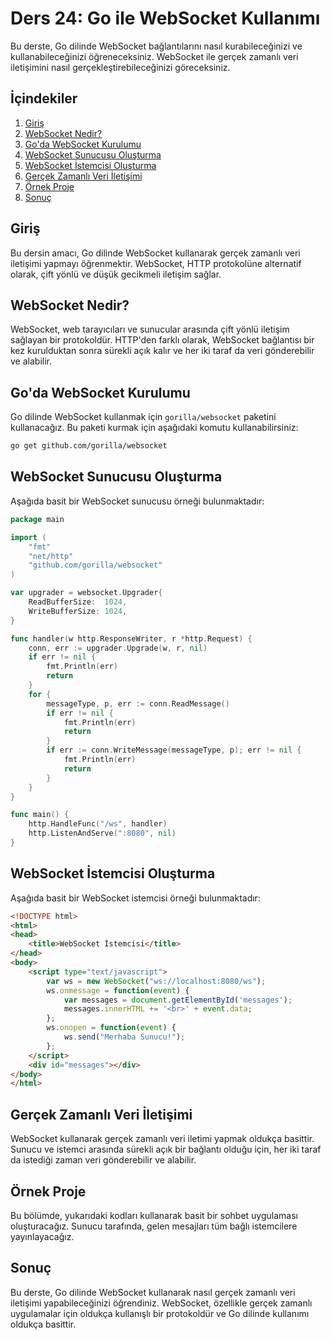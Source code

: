 # Ders 24: Go ile WebSocket Kullanımı

Bu derste, Go dilinde WebSocket bağlantılarını nasıl kurabileceğinizi ve kullanabileceğinizi öğreneceksiniz. WebSocket ile gerçek zamanlı veri iletişimini nasıl gerçekleştirebileceğinizi göreceksiniz.

## İçindekiler

1. [Giriş](#giriş)
2. [WebSocket Nedir?](#websocket-nedir)
3. [Go'da WebSocket Kurulumu](#goda-websocket-kurulumu)
4. [WebSocket Sunucusu Oluşturma](#websocket-sunucusu-oluşturma)
5. [WebSocket İstemcisi Oluşturma](#websocket-istemcisi-oluşturma)
6. [Gerçek Zamanlı Veri İletişimi](#gerçek-zamanlı-veri-iletişimi)
7. [Örnek Proje](#örnek-proje)
8. [Sonuç](#sonuç)

## Giriş

Bu dersin amacı, Go dilinde WebSocket kullanarak gerçek zamanlı veri iletişimi yapmayı öğrenmektir. WebSocket, HTTP protokolüne alternatif olarak, çift yönlü ve düşük gecikmeli iletişim sağlar.

## WebSocket Nedir?

WebSocket, web tarayıcıları ve sunucular arasında çift yönlü iletişim sağlayan bir protokoldür. HTTP'den farklı olarak, WebSocket bağlantısı bir kez kurulduktan sonra sürekli açık kalır ve her iki taraf da veri gönderebilir ve alabilir.

## Go'da WebSocket Kurulumu

Go dilinde WebSocket kullanmak için `gorilla/websocket` paketini kullanacağız. Bu paketi kurmak için aşağıdaki komutu kullanabilirsiniz:

```sh
go get github.com/gorilla/websocket
```

## WebSocket Sunucusu Oluşturma

Aşağıda basit bir WebSocket sunucusu örneği bulunmaktadır:

```go
package main

import (
    "fmt"
    "net/http"
    "github.com/gorilla/websocket"
)

var upgrader = websocket.Upgrader{
    ReadBufferSize:  1024,
    WriteBufferSize: 1024,
}

func handler(w http.ResponseWriter, r *http.Request) {
    conn, err := upgrader.Upgrade(w, r, nil)
    if err != nil {
        fmt.Println(err)
        return
    }
    for {
        messageType, p, err := conn.ReadMessage()
        if err != nil {
            fmt.Println(err)
            return
        }
        if err := conn.WriteMessage(messageType, p); err != nil {
            fmt.Println(err)
            return
        }
    }
}

func main() {
    http.HandleFunc("/ws", handler)
    http.ListenAndServe(":8080", nil)
}
```

## WebSocket İstemcisi Oluşturma

Aşağıda basit bir WebSocket istemcisi örneği bulunmaktadır:

```html
<!DOCTYPE html>
<html>
<head>
    <title>WebSocket İstemcisi</title>
</head>
<body>
    <script type="text/javascript">
        var ws = new WebSocket("ws://localhost:8080/ws");
        ws.onmessage = function(event) {
            var messages = document.getElementById('messages');
            messages.innerHTML += '<br>' + event.data;
        };
        ws.onopen = function(event) {
            ws.send("Merhaba Sunucu!");
        };
    </script>
    <div id="messages"></div>
</body>
</html>
```

## Gerçek Zamanlı Veri İletişimi

WebSocket kullanarak gerçek zamanlı veri iletimi yapmak oldukça basittir. Sunucu ve istemci arasında sürekli açık bir bağlantı olduğu için, her iki taraf da istediği zaman veri gönderebilir ve alabilir.

## Örnek Proje

Bu bölümde, yukarıdaki kodları kullanarak basit bir sohbet uygulaması oluşturacağız. Sunucu tarafında, gelen mesajları tüm bağlı istemcilere yayınlayacağız.

## Sonuç

Bu derste, Go dilinde WebSocket kullanarak nasıl gerçek zamanlı veri iletişimi yapabileceğinizi öğrendiniz. WebSocket, özellikle gerçek zamanlı uygulamalar için oldukça kullanışlı bir protokoldür ve Go dilinde kullanımı oldukça basittir.
